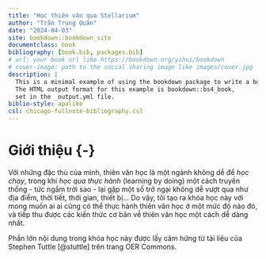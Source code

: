 ```yaml
--- 
title: "Học thiên văn qua Stellarium"
author: "Trần Trung Quân"
date: "2024-04-03"
site: bookdown::bookdown_site
documentclass: book
bibliography: [book.bib, packages.bib]
# url: your book url like https://bookdown.org/yihui/bookdown
# cover-image: path to the social sharing image like images/cover.jpg
description: |
  This is a minimal example of using the bookdown package to write a book.
  The HTML output format for this example is bookdown::bs4_book,
  set in the _output.yml file.
biblio-style: apalike
csl: chicago-fullnote-bibliography.csl
---
```


# Giới thiệu {-}

Với những đặc thù của mình, thiên văn học là một ngành không dễ để *học chay*, trong khi *học qua thực hành* (learning by doing) một cách truyền thống - tức ngắm trời sao - lại gặp một số trở ngại không dễ vượt qua như địa điểm, thời tiết, thời gian, thiết bị... Do vậy, tôi tạo ra khóa học này với mong muốn ai ai cũng có thể thực hành thiên văn học ở một mức độ nào đó, và tiếp thu được các kiến thức cơ bản về thiên văn học một cách dễ dàng nhất.

Phần lớn nội dung trong khóa học này được lấy cảm hứng từ tài liệu của Stephen Tuttle [@stuttle] trên trang OER Commons.


